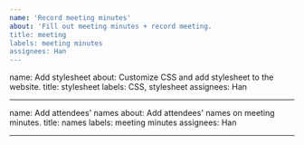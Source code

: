 ```yaml
---
name: 'Record meeting minutes'
about: 'Fill out meeting minutes + record meeting.
title: meeting
labels: meeting minutes
assignees: Han
---
```

name: Add stylesheet
about: Customize CSS and add stylesheet to the website.
title: stylesheet
labels: CSS, stylesheet
assignees: Han

---
name: Add attendees' names
about: Add attendees' names on meeting minutes.
title: names
labels: meeting minutes
assignees: Han

---
